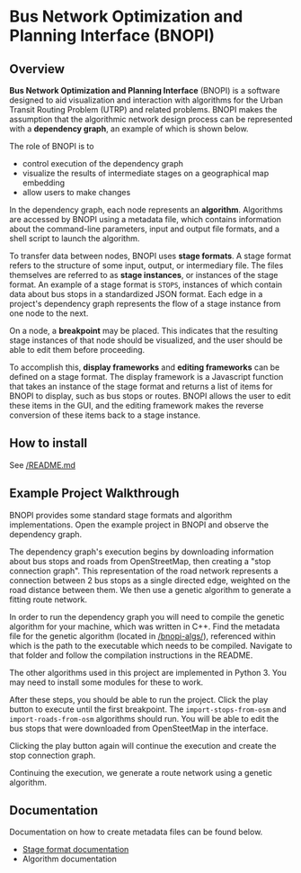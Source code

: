 # Bus Network Optimization and Planning Interface (BNOPI)

## Overview

**Bus Network Optimization and Planning Interface** (BNOPI) is a software designed to aid visualization and interaction with algorithms for the Urban Transit Routing Problem (UTRP) and related problems. BNOPI makes the assumption that the algorithmic network design process can be represented with a **dependency graph**, an example of which is shown below.


<!-- image of dependency graph, labelled -->
<!-- perhaps with numbers that can be referred to in the following paragraphs -->

The role of BNOPI is to 
+ control execution of the dependency graph
+ visualize the results of intermediate stages on a geographical map embedding
+ allow users to make changes

In the dependency graph, each node represents an **algorithm**. Algorithms are accessed by BNOPI using a metadata file, which contains information about the command-line parameters, input and output file formats, and a shell script to launch the algorithm.

To transfer data between nodes, BNOPI uses **stage formats**. A stage format refers to the structure of some input, output, or intermediary file. The files themselves are referred to as **stage instances**, or instances of the stage format. An example of a stage format is `STOPS`, instances of which contain data about bus stops in a standardized JSON format. Each edge in a project's dependency graph represents the flow of a stage instance from one node to the next.

On a node, a **breakpoint** may be placed. This indicates that the resulting stage instances of that node should be visualized, and the user should be able to edit them before proceeding.

To accomplish this, **display frameworks** and **editing frameworks** can be defined on a stage format. The display framework is a Javascript function that takes an instance of the stage format and returns a list of items for BNOPI to display, such as bus stops or routes. BNOPI allows the user to edit these items in the GUI, and the editing framework makes the reverse conversion of these items back to a stage instance.

## How to install

See [/README.md](/README.md)

## Example Project Walkthrough

BNOPI provides some standard stage formats and algorithm implementations. Open the example project <!-- project name --> in BNOPI and observe the dependency graph.

The dependency graph's execution begins by downloading information about bus stops and roads from OpenStreetMap, then creating a "stop connection graph". This representation of the road network represents a connection between 2 bus stops as a single directed edge, weighted on the road distance between them. We then use a genetic algorithm to generate a fitting route network.

<!-- Explanation of different files in the project folder -->

In order to run the dependency graph you will need to compile the genetic algorithm for your machine, which was written in C++. Find the metadata file for the genetic algorithm (located in [/bnopi-algs/](/bnopi-algs/)), referenced within which is the path to the executable which needs to be compiled. Navigate to that folder and follow the compilation instructions in the README.

The other algorithms used in this project are implemented in Python 3. You may need to install some modules for these to work.

After these steps, you should be able to run the project. Click the play button to execute until the first breakpoint. The `import-stops-from-osm` and `import-roads-from-osm` algorithms should run. You will be able to edit the bus stops that were downloaded from OpenSteetMap in the interface.

<!-- interface tutorial on adding bus stops -->

Clicking the play button again will continue the execution and create the stop connection graph.

<!-- explanation of the stop connection graph display framework (not implemented) -->

Continuing the execution, we generate a route network using a genetic algorithm. 

<!-- interface tutorial on adding and deleting routes -->


## Documentation
Documentation on how to create metadata files can be found below.

+ [Stage format documentation](/bnopi-stage-fmts/README.md)
+ Algorithm documentation




